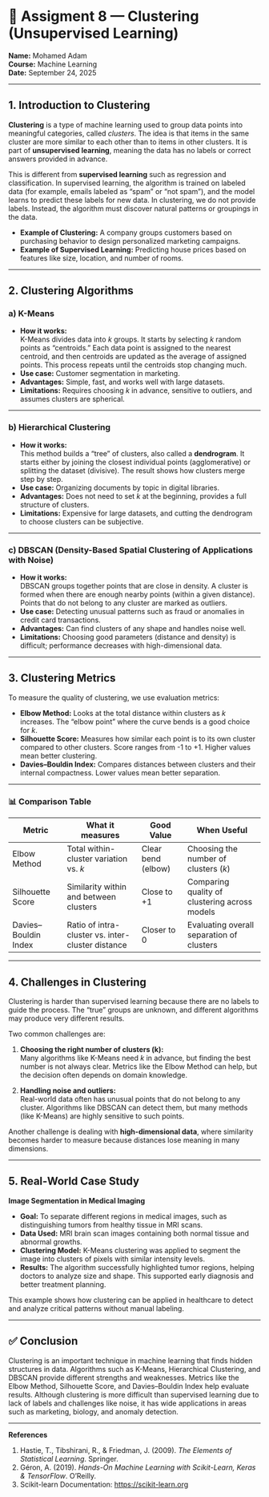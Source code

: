 # 📘 Assigment 8 — Clustering (Unsupervised Learning)

**Name:** Mohamed Adam  
**Course:** Machine Learning  
**Date:** September 24, 2025  

---

## 1. Introduction to Clustering

**Clustering** is a type of machine learning used to group data points into meaningful categories, called *clusters*. The idea is that items in the same cluster are more similar to each other than to items in other clusters. It is part of **unsupervised learning**, meaning the data has no labels or correct answers provided in advance.

This is different from **supervised learning** such as regression and classification. In supervised learning, the algorithm is trained on labeled data (for example, emails labeled as “spam” or “not spam”), and the model learns to predict these labels for new data. In clustering, we do not provide labels. Instead, the algorithm must discover natural patterns or groupings in the data.

- **Example of Clustering:** A company groups customers based on purchasing behavior to design personalized marketing campaigns.  
- **Example of Supervised Learning:** Predicting house prices based on features like size, location, and number of rooms.  

---

## 2. Clustering Algorithms

### a) K-Means
- **How it works:**  
  K-Means divides data into *k* groups. It starts by selecting *k* random points as “centroids.” Each data point is assigned to the nearest centroid, and then centroids are updated as the average of assigned points. This process repeats until the centroids stop changing much.
- **Use case:** Customer segmentation in marketing.  
- **Advantages:** Simple, fast, and works well with large datasets.  
- **Limitations:** Requires choosing *k* in advance, sensitive to outliers, and assumes clusters are spherical.  

---

### b) Hierarchical Clustering
- **How it works:**  
  This method builds a “tree” of clusters, also called a **dendrogram**. It starts either by joining the closest individual points (agglomerative) or splitting the dataset (divisive). The result shows how clusters merge step by step.  
- **Use case:** Organizing documents by topic in digital libraries.  
- **Advantages:** Does not need to set *k* at the beginning, provides a full structure of clusters.  
- **Limitations:** Expensive for large datasets, and cutting the dendrogram to choose clusters can be subjective.  

---

### c) DBSCAN (Density-Based Spatial Clustering of Applications with Noise)
- **How it works:**  
  DBSCAN groups together points that are close in density. A cluster is formed when there are enough nearby points (within a given distance). Points that do not belong to any cluster are marked as outliers.  
- **Use case:** Detecting unusual patterns such as fraud or anomalies in credit card transactions.  
- **Advantages:** Can find clusters of any shape and handles noise well.  
- **Limitations:** Choosing good parameters (distance and density) is difficult; performance decreases with high-dimensional data.  

---

## 3. Clustering Metrics

To measure the quality of clustering, we use evaluation metrics:

- **Elbow Method:** Looks at the total distance within clusters as *k* increases. The “elbow point” where the curve bends is a good choice for *k*.  
- **Silhouette Score:** Measures how similar each point is to its own cluster compared to other clusters. Score ranges from -1 to +1. Higher values mean better clustering.  
- **Davies–Bouldin Index:** Compares distances between clusters and their internal compactness. Lower values mean better separation.  

---

### 📊 Comparison Table

| **Metric**            | **What it measures**                          | **Good Value**      | **When Useful**                               |
|------------------------|-----------------------------------------------|---------------------|-----------------------------------------------|
| Elbow Method           | Total within-cluster variation vs. *k*        | Clear bend (elbow)  | Choosing the number of clusters (*k*)         |
| Silhouette Score       | Similarity within and between clusters         | Close to +1         | Comparing quality of clustering across models |
| Davies–Bouldin Index   | Ratio of intra-cluster vs. inter-cluster distance | Closer to 0         | Evaluating overall separation of clusters     |

---

## 4. Challenges in Clustering

Clustering is harder than supervised learning because there are no labels to guide the process. The “true” groups are unknown, and different algorithms may produce very different results.

Two common challenges are:

1. **Choosing the right number of clusters (k):**  
   Many algorithms like K-Means need *k* in advance, but finding the best number is not always clear. Metrics like the Elbow Method can help, but the decision often depends on domain knowledge.  

2. **Handling noise and outliers:**  
   Real-world data often has unusual points that do not belong to any cluster. Algorithms like DBSCAN can detect them, but many methods (like K-Means) are highly sensitive to such points.  

Another challenge is dealing with **high-dimensional data**, where similarity becomes harder to measure because distances lose meaning in many dimensions.  

---

## 5. Real-World Case Study

**Image Segmentation in Medical Imaging**  

- **Goal:** To separate different regions in medical images, such as distinguishing tumors from healthy tissue in MRI scans.  
- **Data Used:** MRI brain scan images containing both normal tissue and abnormal growths.  
- **Clustering Model:** K-Means clustering was applied to segment the image into clusters of pixels with similar intensity levels.  
- **Results:** The algorithm successfully highlighted tumor regions, helping doctors to analyze size and shape. This supported early diagnosis and better treatment planning.  

This example shows how clustering can be applied in healthcare to detect and analyze critical patterns without manual labeling.  

---

## ✅ Conclusion

Clustering is an important technique in machine learning that finds hidden structures in data. Algorithms such as K-Means, Hierarchical Clustering, and DBSCAN provide different strengths and weaknesses. Metrics like the Elbow Method, Silhouette Score, and Davies–Bouldin Index help evaluate results. Although clustering is more difficult than supervised learning due to lack of labels and challenges like noise, it has wide applications in areas such as marketing, biology, and anomaly detection.  

---

**References**  
1. Hastie, T., Tibshirani, R., & Friedman, J. (2009). *The Elements of Statistical Learning*. Springer.  
2. Géron, A. (2019). *Hands-On Machine Learning with Scikit-Learn, Keras & TensorFlow*. O’Reilly.  
3. Scikit-learn Documentation: https://scikit-learn.org  

